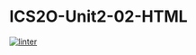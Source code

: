 # ICS2O-Unit2-02-HTML
[![linter](https://github.com/NathanTempleton/ICS2O-Unit2-02-HTML/workflows/linter/badge.svg)](https://github.com/marketplace/actions/super-linter)
